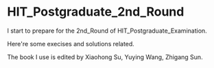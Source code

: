 # HIT_Postgraduate_2nd_Round

I start to prepare for the 2nd_Round of HIT_Postgraduate_Examination.

Here're some execises and solutions related.

The book I use is <The C Programing Language> edited by Xiaohong Su, Yuying Wang, Zhigang Sun.
